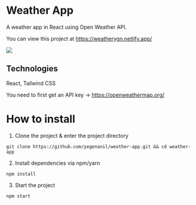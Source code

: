 # Weather App
A weather app in React using Open Weather API.

You can view this project at https://weatherygn.netlify.app/

<img src="https://user-images.githubusercontent.com/60621490/170032487-931365f8-e292-4a7c-a533-b523890a0c61.png" />

## Technologies
React, Tailwind CSS

You need to first get an API key -> https://openweathermap.org/

# How to install

1. Clone the project & enter the project directory
```
git clone https://github.com/yegenanil/weather-app.git && cd weather-app
```
2. Install dependencies via npm/yarn
```
npm install
```
3. Start the project
```
npm start
```

